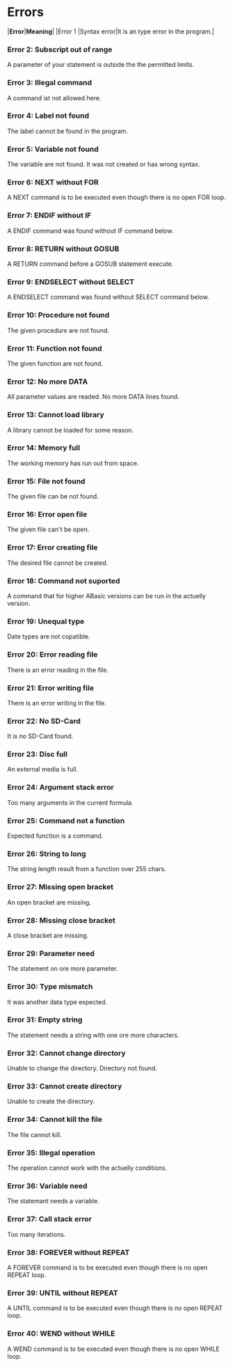 # Errors

|**Error**|**Meaning**|
|Error 1
|Syntax error|It is an type error in the program.|

### Error 2: Subscript out of range
A parameter of your statement is outside the the permitted limits.

### Error 3: Illegal command
A command ist not allowed here.

### Error 4: Label not found
The label cannot be found in the program.

### Error 5: Variable not found
The variable are not found. It was not created or has wrong syntax.

### Error 6: NEXT without FOR
A NEXT command is to be executed even though there is no open FOR loop.

### Error 7: ENDIF without IF
A ENDIF command was found without IF command below.

### Error 8: RETURN without GOSUB
A RETURN command before a GOSUB statement execute.

### Error 9: ENDSELECT without SELECT
A ENDSELECT command was found without SELECT command below.

### Error 10: Procedure not found
The given procedure are not found.

### Error 11: Function not found
The given function are not found.

### Error 12: No more DATA
All parameter values are readed. No more DATA lines found.

### Error 13: Cannot load library
A library cannot be loaded for some reason.

### Error 14: Memory full
The working memory has run out from space.

### Error 15: File not found
The given file can be not found.

### Error 16: Error open file
The given file can't be open.

### Error 17: Error creating file
The desired file cannot be created.

### Error 18: Command not suported
A command that for higher ABasic versions can be run in the actuelly version.

### Error 19: Unequal type
Date types are not copatible.

### Error 20: Error reading file
There is an error reading in the file.

### Error 21: Error writing file
There is an error writing in the file.

### Error 22: No SD-Card
It is no SD-Card found.

### Error 23: Disc full
An external media is full.

### Error 24: Argument stack error
Too many arguments in the current formula.

### Error 25: Command not a function
Expected function is a command.

### Error 26: String to long
The string length result from a function over 255 chars.

### Error 27: Missing open bracket
An open bracket are missing.

### Error 28: Missing close bracket
A close bracket are missing.

### Error 29: Parameter need
The statement on ore more parameter.

### Error 30: Type mismatch
It was another data type expected.

### Error 31: Empty string
The statement needs a string with one ore more characters.

### Error 32: Cannot change directory
Unable to change the directory. Directory not found.

### Error 33: Cannot create directory
Unable to create the directory.

### Error 34: Cannot kill the file
The file cannot kill.

### Error 35: Illegal operation
The operation cannot work with the actuelly conditions.

### Error 36: Variable need
The statemant needs a variable.

### Error 37: Call stack error
Too many iterations.

### Error 38: FOREVER without REPEAT
A FOREVER command is to be executed even though there is no open REPEAT loop.

### Error 39: UNTIL without REPEAT
A UNTIL command is to be executed even though there is no open REPEAT loop.

### Error 40: WEND without WHILE
A WEND command is to be executed even though there is no open WHILE loop.
